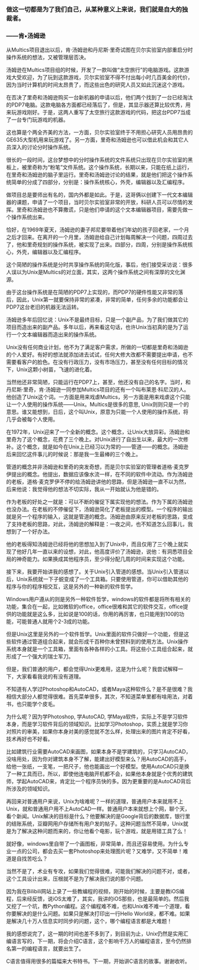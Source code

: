 ### 做这一切都是为了我们自己，从某种意义上来说，我们就是自大的独裁者。
###                               ——肯•汤姆逊
从Multics项目退出以后，肯·汤姆逊和丹尼斯·里奇试图在贝尔实验室内部重启分时操作系统的想法，又被管理层否决。

汤姆逊在Multics项目组的时候，开发了一款叫做“太空旅行”的电脑游戏。这款游戏大受欢迎，为了玩到这款游戏，贝尔实验室不得不付出每小时几百美金的代价，因为当时计算机的时间太昂贵了，而这些出色的研究人员又如此沉迷这个游戏。

在否决了里奇和汤姆逊购买一台新机器的申请以后，他们两个找到了一台已经淘汰的PDP7电脑。这款电脑各方面都已经落后了，但是，其显示器还算比较优秀，用来玩游戏刚好。于是，这两人重写了太空旅行这款游戏的代码，把这台PDP7当成了一台专门玩游戏的机器。

这也算是个两全齐美的方法，一方面，贝尔实验室终于不用担心研究人员用昂贵的GE635大型机用来玩游戏了。另一方面，里奇和汤姆逊也可以借此机会和其它人员深入的讨论分时操作系统。

很长的一段时间，这台梦想中的分时操作系统的文件系统只出现在贝尔实验室的黑板上，被里奇称为“粉笔”文件系统。这个操作系统，长期以来，只能在纸上运行，在里奇和汤姆逊的脑子里运行。里奇和汤姆逊讨论的结果，就是他们把这个操作系统简单的分成了四部分，分别是：操作系统核心，外壳，编辑器以及汇编程序。

做项目总是要师出有名的，国内外都是如此。于是，这哥俩以创建下一代文本编辑器的课题，申请了一个项目，当时贝尔实验室非常的开放，科研人员可以尽情的发挥。里奇和汤姆逊也不算撒谎，只是他们申请的这个文本编辑器项目，需要先做一个操作系统出来。

恰好，在1969年夏天，汤姆逊的妻子邦尼要带着他们年幼的孩子回老家，一个月之后才回来。在离开的一个月里，汤姆逊给自己计划每周解决一个问题，四周过去了，他和里奇规划的操作系统，被实现了出来。四部分，四周，分别是操作系统核心，外壳，编辑器以及汇编程序。

这个简陋的操作系统是分时共享操作系统的简化版，事后，他们接受采访说：很多人误以为Unix是Multics的对立面，其实，这两个操作系统之间有深厚的文化渊源。

由于这台操作系统是在简陋的PDP7上实现的，而PDP7的硬件性能又非常的落后，因此，Unix第一就要保持非常的紧凑，非常的简单，任何多余的功能都会让PDP7这台老旧的机器无法运转。

汤姆逊多年后回忆说：Unix不是最终目标，只是一个副产品，为了我们做其它的项目而造出来的副产品。多年以后，再来看这句话，也许Unix当初真的是为了运行一个文本编辑器而造出来的操作系统。

Unix没有任何商业计划，他不为了满足客户需求，所做的一切都是里奇和汤姆逊的个人爱好。有好的想法就添加进去试试，任何大修大改都不需要提出申请，也不需要看客户的脸色。在没有行政压力，没有市场压力，甚至没有任何目标的情况下，Unix这颗小树苗，飞速的进化着。

当然他还非常简陋，只能运行在PDP7上，甚至，他还没有自己的名字。当时，和丹尼斯·里奇，肯·汤姆逊一同参加Multics项目的还有一个叫布莱恩·科尼汉的人。他创造了Unix这个词。一方面是用来戏虐Multics，另一方面是用来戏虐这个只能让一个人使用的操作系统——Unix。Multics是很多的意思, Unix则则只是一个的意思。谁又能想到，日后，这个叫Unix，原意为只能一个人使用的操作系统，将几乎会被每个人使用。

在1972年，Unix迎来了一个全新的概念。这个概念，让Unix大放异彩。汤姆逊和里奇为了这个概念，花费了三个晚上。对Unix进行了自出生以来，最大的一次修补。这个概念，就是如今在Unix上已经习以为常的——管道——的概念。汤姆逊后来回忆这件事儿的时候说：那是我一生最棒的三个晚上。

管道的概念并非汤姆逊和里奇的突发奇想，而是贝尔实验室的管理者道格·麦克罗伊提出的概念。他提出，数据应该像水流一样，在不同的软件中流动。作为汤姆逊的老板，道格·麦克罗伊不停的给汤姆逊讲他的思路，但是汤姆逊一直不以为然，后来他说：我觉得他的想法不切实际，我从一开始就认为他是错的。

作为老板的好处之一就是：可以不断的催促下属实现他的想法。作为下属的汤姆逊也没办法。在老板的不停催促下，汤姆逊简化了老板提出的模型。一个程序的输出就是另一个程序的输入，这就是管道的概念。汤姆逊由原来反对老板的思路，变成了支持老板的思路，对此，汤姆逊的解释是：一夜之间，也不知道怎么回事儿，我想到了一个好办法。

他的老板得知汤姆逊已经将他的思想加入到了Unix中，而且仅用了三个晚上就实现了他好几年一直以来的设想，对此，他高度评价了汤姆逊，说他：有洞悉项目全局的神奇能力。如果换成其他程序员，至少得分配几周的时间来实现这个功能。

接下来，我要开始讲我的感想了。关于Unix引入管道的感想。当Unix引入管道以后，Unix系统就一下子蜕变成了一个工具箱。只要使用管道，你可以借助其他的程序与你的程序相交互，这是另外的一种新的软件哲学。

Windows用户遵从的则是另外一种软件哲学，windows的软件都是将所有相关的功能，集合在一起，比如微软的office，office很难和其它的软件交互，office提供的功能就是这么多，比如说是100的话，你用的再厉害，也只能用到100的功能，可能普通人就用个2-3成的功能。

但是Unix这里是另外的一个软件哲学。Unix里面的软件只做好一个功能，但是这些软件通过管道组合起来，就会形成千百种你未曾预料到的使用方法。Unix操作系统本身就是一个工具箱，里面有各种各样的小工具。将这些小工具组合起来，就形成了一个强大的瑞士军刀。

但是，我们普通的用户，都会觉得Unix更难用，这是为什么呢？我尝试解释一下，大家看看我说的有没有道理。

不知道有人学过Photoshop和AutoCAD，或者Maya这种软件么？是不是很难？我相信大部分人都觉得很难。首先菜单很多，其次，不知道菜单里都有啥用法，对着书，也只能学个皮毛。

为什么呢？因为学Photoshop, 学AutoCAD, 学Maya软件，实际上不是学习软件本身，而是学习软件背后的领域知识。比如学习Photoshop，实质上就是学习你对照片的审美，如果你本身对美的感觉就不怎么样，处理出来的图片肯定不好看，技术再好也不好看。

比如建筑行业需要AutoCAD来画图，如果本身不是学建筑的，只学习AutoCAD，没啥用处，因为你对建筑本身不了解，能建出好模型来么？用AutoCAD的高手，给他一张纸，一支笔，一把尺子，他也能画出一个好模型。使用AutoCAD只是换了一种工具而已，所以，即使他连电脑开机都不会，如果他本身就是个优秀的建筑师，学起AutoCAD来，肯定比一个程序员快的多。因为更重要的是AutoCAD背后所涉及的领域知识。

再回来对普通用户来说，Unix为啥难呢？一样的道理，普通用户本来就用不上Unix，就和普通用户用不上AutoCAD一样。普通用户本来就想上个网，聊个天，看个新闻。Unix解决的目标是什么？他要解决的是Google背后的数据库，银行里的结账系统，豆瓣网用户存储所有用户发的帖子。这种问题当然不简单，Unix就是为了解决这种问题而来的，你让他看个电影，玩个游戏，就是用错工具了么！

就好像，windows里自带了一个画图板，非常简单，而且还容易使用。为什么专业一点的公司，都会去买一套Photoshop来处理图片呢？又难学，又不简单！难道是自找苦吃么？

当然不是了，术业有专攻，如果我们觉得很难，可能我们解决的问题不对，或者，这个工具设计出来，压根就不是为了解决我们说的那个问题。

因为我在Bilibili网站上录了一些教编程的视频，刚开始的时候，主要是教iOS编程，后来经反馈，说iOS太难了，其实，我讲的iOS那些，也是最简单的。然后我又挖了一个坑，教Python编程。这个编程难不难，也和Unix难不难一个道理，看你要解决的是什么问题。如果只是解决打印出一行Hello World来，都不难。如果是解决几十万人信息实时同步的问题，这个，哪个编程语言都是大难题！

我的感想说完了，这一期的时间也差不多到了，到目前为止，Unix仍然是实用汇编语言写的，下一期，将会介绍C语言，这个影响千万人的编程语言，至今仍然排名第一的编程语言，就要出生了。

C语言值得用很多的篇幅来大书特书。下一期，开始讲C语言的故事。谢谢收听。
